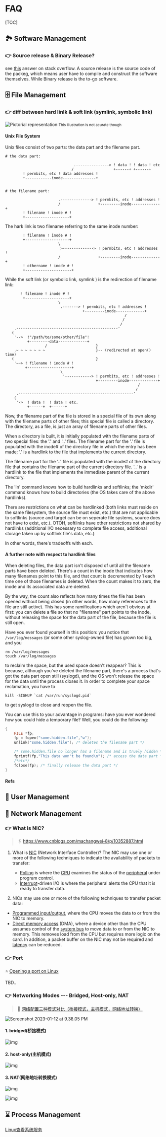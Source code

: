 # FAQ

[TOC]



## 🏞 Software Management
### 👉 Source release & Binary Release?
see [this](https://stackoverflow.com/a/5280925/16542494) answer on stack overflow. A source release is the source code of the packeg, which means user have to compile and construct the software themselves. While Binary release is the to-go software. 



## 🗄 File Management
### 👉 diff between hard linlk & soft link (symlink, symbolic link)

![Pictorial representation](../../../../../Assets/Pics/f7Ijz.jpg)
<small>This illustration is not acurate though</small>

#### Unix File System
Unix files consist of two parts: the data part and the filename part.
```shell
# the data part:

                               .---------------> ! data ! ! data ! etc
                              /                  +------+ +------+
        ! permbits, etc ! data addresses !
        +------------inode---------------+
        
        
# the filename part: 

                        .--------------> ! permbits, etc ! addresses !
                        /                 +---------inode-------------+
        ! filename ! inode # !
        +--------------------+
```

The hark link is two filename referring to the same inode number:
```shell
        ! filename ! inode # !
        +--------------------+
                        \
                         >--------------> ! permbits, etc ! addresses !
                        /                 +---------inode-------------+
        ! othername ! inode # !
        +---------------------+
```

While the soft link (or symbolic link, symlink ) is the redirection of filename link: 
```shell
       ! filename ! inode # !
        +--------------------+
                        \
                         .-------> ! permbits, etc ! addresses !
                                   +---------inode-------------+
                                                      /
                                                     /
                                                    /
    .----------------------------------------------'
   ( 
    '-->  !"/path/to/some/other/file"! 
          +---------data-------------+
                  /                      }
    .~ ~ ~ ~ ~ ~ ~                       }-- (redirected at open() time)
   (                                     }
    '~~> ! filename ! inode # !
         +--------------------+
                         \
                          '------------> ! permbits, etc ! addresses !
                                         +---------inode-------------+
                                                            /
                                                           /
     .----------------------------------------------------'
    (
     '->  ! data !  ! data ! etc.
          +------+  +------+ 

```

Now, the filename part of the file is stored in a special file of its own along with the filename parts of other files; this special file is called a directory. The directory, as a file, is just an array of filename parts of other files.

When a directory is built, it is initially populated with the filename parts of two special files: the '.' and '..' files. The filename part for the '.' file is populated with the inode# of the directory file in which the entry has been made; '.' is a hardlink to the file that implements the current directory.

The filename part for the '..' file is populated with the inode# of the directory file that contains the filename part of the current directory file. '..' is a hardlink to the file that implements the immediate parent of the current directory.

The 'ln' command knows how to build hardlinks and softlinks; the 'mkdir' command knows how to build directories (the OS takes care of the above hardlinks).

There are restrictions on what can be hardlinked (both links must reside on the same filesystem, the source file must exist, etc.) that are not applicable to softlinks (source and target can be on seperate file systems, source does not have to exist, etc.). OTOH, softlinks have other restrictions not shared by hardlinks (additional I/O necessary to complete file access, additional storage taken up by softlink file's data, etc.)

In other words, there's tradeoffs with each.


#### A further note with respect to hardlink files
When deleting files, the data part isn't disposed of until all the filename parts have been deleted. There's a count in the inode that indicates how many filenames point to this file, and that count is decremented by 1 each time one of those filenames is deleted. When the count makes it to zero, the inode and its associated data are deleted.

By the way, the count also reflects how many times the file has been opened without being closed (in other words, how many references to the file are still active). This has some ramifications which aren't obvious at first: you can delete a file so that no "filename" part points to the inode, without releasing the space for the data part of the file, because the file is still open.

Have you ever found yourself in this position: you notice that `/var/log/messages` (or some other syslog-owned file) has grown too big, and you
```shell
rm /var/log/messages
touch /var/log/messages
```

to reclaim the space, but the used space doesn't reappear? This is because, although you've deleted the filename part, there's a process that's got the data part open still (syslogd), and the OS won't release the space for the data until the process closes it. In order to complete your space reclamation, you have to
```shell
kill -SIGHUP `cat /var/run/syslogd.pid`
```

to get syslogd to close and reopen the file.

You can use this to your advantage in programs: have you ever wondered how you could hide a temporary file? Well, you could do the following:
```C++
{
	FILE *fp;
	fp = fopen("some.hidden.file","w");
	unlink("some.hidden.file"); /* deletes the filename part */

	/* some.hidden.file no longer has a filename and is truely hidden */
    fprintf(fp,"This data won't be found\n"); /* access the data part */
    /*etc*/
    fclose(fp); /* finally release the data part */
}
```


#### Refs
[ The difference between hard and soft links]:https://linuxgazette.net/105/pitcher.html
[Questions on Stackoverflow]:https://stackoverflow.com/questions/185899/what-is-the-difference-between-a-symbolic-link-and-a-hard-link
[askubuntu]:https://askubuntu.com/questions/108771/what-is-the-difference-between-a-hard-link-and-a-symbolic-link




## 👾 User Management



## 📲 Network Management
### 👉 What is NIC?

> 🖇 https://www.cnblogs.com/machangwei-8/p/10352887.html

1. What is [NIC](https://zh.wikipedia.org/zh-cn/网卡) (Network Interface Controller)?
   The NIC may use one or more of the following techniques to indicate the availability of packets to transfer:

   - [Polling](https://en.wikipedia.org/wiki/Polling_(computer_science)) is where the [CPU](https://en.wikipedia.org/wiki/CPU) examines the status of the [peripheral](https://en.wikipedia.org/wiki/Peripheral) under program control.
   - [Interrupt](https://en.wikipedia.org/wiki/Interrupt_request)-driven I/O is where the peripheral alerts the CPU that it is ready to transfer data.

2. NICs may use one or more of the following techniques to transfer packet data:
- [Programmed input/output](https://en.wikipedia.org/wiki/Programmed_input/output), where the CPU moves the data to or from the NIC to memory.
- [Direct memory access](https://en.wikipedia.org/wiki/Direct_memory_access) (DMA), where a device other than the CPU assumes control of the [system bus](https://en.wikipedia.org/wiki/System_bus) to move data to or from the NIC to memory. This removes load from the CPU but requires more logic on the card. In addition, a packet buffer on the NIC may not be required and [latency](https://en.wikipedia.org/wiki/Latency_(engineering)) can be reduced.


### 👉 Port
⭐️ [Opening a port on Linux](https://www.digitalocean.com/community/tutorials/opening-a-port-on-linux)

TBD..



### 👉 Networking Modes --- Bridged, Host-only, NAT

> 🔗  [网络配置三种模式对比（桥接模式，主机模式，网络地址转换）](https://cloud.tencent.com/developer/article/1184666)

![Screenshot 2023-01-12 at 9.38.05 PM](../../../../Assets/Pics/Screenshot%202023-01-12%20at%209.38.05%20PM.png)

#### 1. bridged(桥接模式)
![img](../../../../../Assets/Pics/1620.png)

#### 2. host-only(主机模式)
![img](../../../../../Assets/Pics/1620-20230112213519191.png)

#### 3. NAT(网络地址转换模式)
![img](../../../../../Assets/Pics/1620-20230112213526905.png)

![img](../../../../../Assets/Pics/1620-20230112213609530.png)



## ⌛️ Process Management
[Linux查看系统服务](https://www.cnblogs.com/yychuyu/p/13428335.html)

